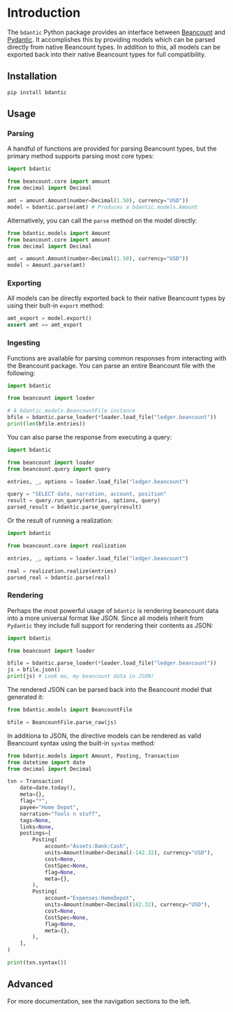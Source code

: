 # Introduction

The `bdantic` Python package provides an interface between [Beancount][1] and
[Pydantic][2]. It accomplishes this by providing models which can be parsed
directly from native Beancount types. In addition to this, all models can be
exported back into their native Beancount types for full compatibility.

## Installation

```shell
pip install bdantic
```

## Usage

### Parsing

A handful of functions are provided for parsing Beancount types, but the primary
method supports parsing most core types:

```python
import bdantic

from beancount.core import amount
from decimal import Decimal

amt = amount.Amount(number=Decimal(1.50), currency="USD"))
model = bdantic.parse(amt) # Produces a bdantic.models.Amount
```

Alternatively, you can call the `parse` method on the model directly:

```python
from bdantic.models import Amount
from beancount.core import amount
from decimal import Decimal

amt = amount.Amount(number=Decimal(1.50), currency="USD"))
model = Amount.parse(amt)
```

### Exporting

All models can be directly exported back to their native Beancount types by
using their bult-in `export` method:

```python
amt_export = model.export()
assert amt == amt_export
```

### Ingesting

Functions are available for parsing common responses from interacting with the
Beancount package. You can parse an entire Beancount file with the following:

```python
import bdantic

from beancount import loader

# A bdantic.models.BeancountFile instance
bfile = bdantic.parse_loader(*loader.load_file("ledger.beancount"))
print(len(bfile.entries))
```

You can also parse the response from executing a query:

```python
import bdantic

from beancount import loader
from beancount.query import query

entries, _, options = loader.load_file("ledger.beancount")

query = "SELECT date, narration, account, position"
result = query.run_query(entries, options, query)
parsed_result = bdantic.parse_query(result)
```

Or the result of running a realization:

```python
import bdantic

from beancount.core import realization

entries, _, options = loader.load_file("ledger.beancount")

real = realization.realize(entries)
parsed_real = bdantic.parse(real)
```

### Rendering

Perhaps the most powerful usage of `bdantic` is rendering beancount data into a
more universal format like JSON. Since all models inherit from `Pydantic` they
include full support for rendering their contents as JSON:

```python
import bdantic

from beancount import loader

bfile = bdantic.parse_loader(*loader.load_file("ledger.beancount"))
js = bfile.json()
print(js) # Look ma, my beancount data in JSON!
```

The rendered JSON can be parsed back into the Beancount model that generated it:

```python
from bdantic.models import BeancountFile

bfile = BeancountFile.parse_raw(js)
```

In additiona to JSON, the directive models can be rendered as valid Beancount
syntax using the built-in `syntax` method:

```python
from bdantic.models import Amount, Posting, Transaction
from datetime import date
from decimal import Decimal

txn = Transaction(
    date=date.today(),
    meta={},
    flag="*",
    payee="Home Depot",
    narration="Tools n stuff",
    tags=None,
    links=None,
    postings=[
        Posting(
            account="Assets:Bank:Cash",
            units=Amount(number=Decimal(-142.32), currency="USD"),
            cost=None,
            CostSpec=None,
            flag=None,
            meta={},
        ),
        Posting(
            account="Expenses:HomeDepot",
            units=Amount(number=Decimal(142.32), currency="USD"),
            cost=None,
            CostSpec=None,
            flag=None,
            meta={},
        ),
    ],
)

print(txn.syntax())
```

## Advanced

For more documentation, see the navigation sections to the left.

[1]: https://beancount.github.io/docs/index.html
[2]: https://pydantic-docs.helpmanual.io/
